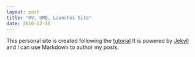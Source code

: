 ```yaml
---
layout: post
title: "HV, UMD, Launches Site"
date: 2016-12-16
---
```


This personal site is created following the <a href="http://jmcglone.com/guides/github-pages/#">tutorial</a>
It is powered by [Jekyll](http://jekyllrb.com) and I can use Markdown to author my posts.
